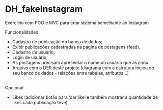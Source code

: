 # DH_fakeInstagram
Exercício com POO e MVC para criar sistema semelhante ao Instagram

Funcionalidades

- Cadastro de publicação no banco de dados;
- Exibir publicações cadastradas na página de postagens (feed).
- Cadastro de usuário;
- Login de usuário;
- As postagens precisam apresentar o nome do usuário que as criou
- Arquivo com o DER deste projeto (diagrama com a estrutura lógica do seu banco de dados - relações entre tabelas, atributos...)

<br>Opcional:
- Likes (adicionar botão para ‘dar like’ e também mostrar a quantidade de likes cada publicação teve)
